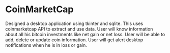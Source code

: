 # CoinMarketCap
Designed a desktop application using tkinter and sqlite.
This uses coinmarketcap API to extract and use data.
User will know information about all his bitcoin investments like net gain or net loss.
User will be able to add, delete or update coin information.
User will get alert desktop notifications when he is in loss or gain.
